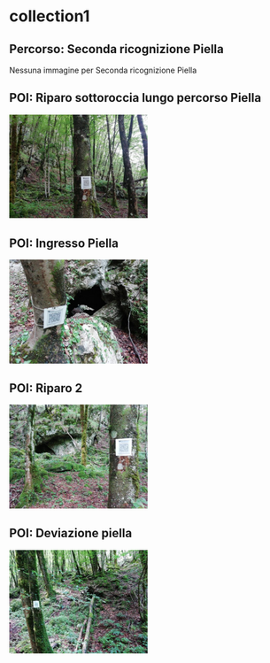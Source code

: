 # collection1
## Percorso: Seconda ricognizione Piella
Nessuna immagine per Seconda ricognizione Piella 
## POI: Riparo sottoroccia lungo percorso Piella
[<img src='vignettes/2yY95qQg.jpg' width='250'/>](vignettes/2yY95qQg.jpg) 
## POI: Ingresso Piella
[<img src='vignettes/P5V7M5H8.jpg' width='250'/>](vignettes/P5V7M5H8.jpg) 
## POI: Riparo 2
[<img src='vignettes/wTHnqrF3.jpg' width='250'/>](vignettes/wTHnqrF3.jpg) 
## POI: Deviazione piella
[<img src='vignettes/9FWN57F7.jpg' width='250'/>](vignettes/9FWN57F7.jpg) 
